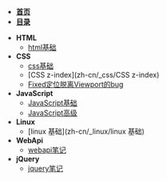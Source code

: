 - [**首页**](/)
- [**目录**](/README)
* **HTML**
	- [html基础](zh-cn/_html/html)
* **CSS**
	- [css基础](zh-cn/_css/css)
	- [CSS z-index](zh-cn/_css/CSS z-index)
	- [Fixed定位脱离Viewport的bug](zh-cn/_css/Fixed定位脱离Viewport的bug)
* **JavaScript**
	- [JavaScript基础](zh-cn/_JavaScript/JavaScript基础)
	- [JavaScript高级](zh-cn/_JavaScript/JavaScript高级)
* **Linux**
	- [linux 基础](zh-cn/_linux/linux 基础)
* **WebApi**
	- [webapi笔记](zh-cn/_webApi/webapi笔记)
* **jQuery**
	- [jquery笔记](zh-cn/_jquery/jquery笔记)